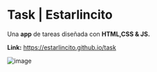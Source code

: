 # Task | Estarlincito
  Una **app** de tareas diseñada con **HTML,CSS & JS.**

  **Link:** https://estarlincito.github.io/task

  ![image](https://user-images.githubusercontent.com/89669432/131275007-cb844985-4610-4754-a31c-6b9470418836.png)


